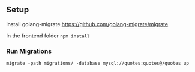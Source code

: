 ## Setup

install golang-migrate https://github.com/golang-migrate/migrate

In the frontend folder `npm install`

### Run Migrations

```run from root
migrate -path migrations/ -database mysql://quotes:quotes@/quotes up
```
